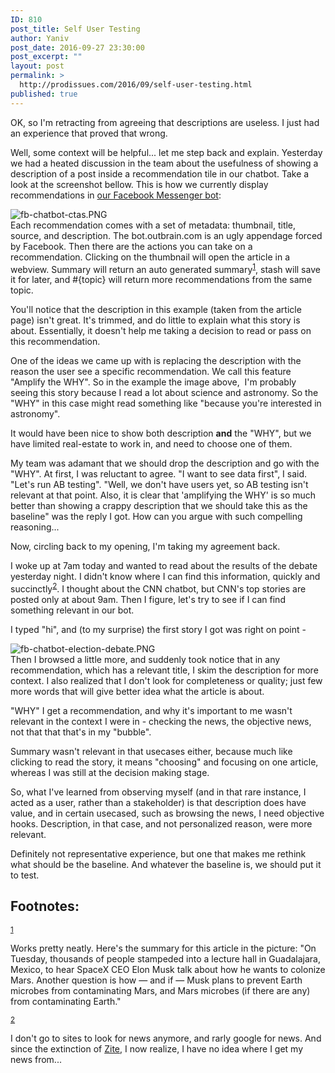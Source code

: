 ```yaml
---
ID: 810
post_title: Self User Testing
author: Yaniv
post_date: 2016-09-27 23:30:00
post_excerpt: ""
layout: post
permalink: >
  http://prodissues.com/2016/09/self-user-testing.html
published: true
---
```

OK, so I'm retracting from agreeing that descriptions are useless. I just had an experience that proved that wrong.

Well, some context will be helpful... let me step back and explain. Yesterday we had a heated discussion in the team about the usefulness of showing a description of a post inside a recommendation tile in our chatbot. Take a look at the screenshot bellow. This is how we currently display recommendations in <a href="http://m.me/outbrain">our Facebook Messenger bot</a>:
<div class="figure">

<img src="http://media.prodissues.com/images/2016/09/fb-chatbot-ctas.PNG" alt="fb-chatbot-ctas.PNG" />

</div>
Each recommendation comes with a set of metadata: thumbnail, title, source, and description. The bot.outbrain.com is an ugly appendage forced by Facebook. Then there are the actions you can take on a recommendation. Clicking on the thumbnail will open the article in a webview. Summary will return an auto generated summary<sup><a id="fnr.1" class="footref" href="#fn.1">1</a></sup>, stash will save it for later, and #{topic} will return more recommendations from the same topic.

You'll notice that the description in this example (taken from the article page) isn't great. It's trimmed, and do little to explain what this story is about. Essentially, it doesn't help me taking a decision to read or pass on this recommendation.

One of the ideas we came up with is replacing the description with the reason the user see a specific recommendation. We call this feature "Amplify the WHY". So in the example the image above,  I'm probably seeing this story because I read a lot about science and astronomy. So the "WHY" in this case might read something like "because you're interested in astronomy".

It would have been nice to show both description <b>and</b> the "WHY", but we have limited real-estate to work in, and need to choose one of them.

My team was adamant that we should drop the description and go with the "WHY". At first, I was reluctant to agree. "I want to see data first", I said. "Let's run AB testing". "Well, we don't have users yet, so AB testing isn't relevant at that point. Also, it is clear that 'amplifying the WHY' is so much better than showing a crappy description that we should take this as the baseline" was the reply I got. How can you argue with such compelling reasoning...

Now, circling back to my opening, I'm taking my agreement back.

I woke up at 7am today and wanted to read about the results of the debate yesterday night. I didn't know where I can find this information, quickly and succinctly<sup><a id="fnr.2" class="footref" href="#fn.2">2</a></sup>. I thought about the CNN chatbot, but CNN's top stories are posted only at about 9am. Then I figure, let's try to see if I can find something relevant in our bot.

I typed "hi", and (to my surprise) the first story I got was right on point -
<div class="figure">

<img src="http://media.prodissues.com/images/2016/09/fb-chatbot-election-debate.PNG" alt="fb-chatbot-election-debate.PNG" />

</div>
Then I browsed a little more, and suddenly took notice that in any recommendation, which has a relevant title, I skim the description for more context. I also realized that I don't look for completeness or quality; just few more words that will give better idea what the article is about.

"WHY" I get a recommendation, and why it's important to me wasn't relevant in the context I were in - checking the news, the objective news, not that that that's in my "bubble".

Summary wasn't relevant in that usecases either, because much like clicking to read the story, it means "choosing" and focusing on one article, whereas I was still at the decision making stage.

So, what I've learned from observing myself (and in that rare instance, I acted as a user, rather than a stakeholder) is that description does have value, and in certain usecased, such as browsing the news, I need objective hooks. Description, in that case, and not personalized reason, were more relevant.

Definitely not representative experience, but one that makes me rethink what should be the baseline. And whatever the baseline is, we should put it to test.
<div id="footnotes">
<h2 class="footnotes">Footnotes:</h2>
<div id="text-footnotes">
<div class="footdef">

<sup><a id="fn.1" class="footnum" href="#fnr.1">1</a></sup>
<div class="footpara">
<p class="footpara">Works pretty neatly. Here's the summary for this article in the picture: "On Tuesday, thousands of people stampeded into a lecture hall in Guadalajara, Mexico, to hear SpaceX CEO Elon Musk talk about how he wants to colonize Mars. Another question is how — and if — Musk plans to prevent Earth microbes from contaminating Mars, and Mars microbes (if there are any) from contaminating Earth."</p>

</div>
</div>
<div class="footdef">

<sup><a id="fn.2" class="footnum" href="#fnr.2">2</a></sup>
<div class="footpara">
<p class="footpara">I don't go to sites to look for news anymore, and rarly google for news. And since the extinction of <a href="https://en.wikipedia.org/wiki/Flipboard">Zite</a>, I now realize, I have no idea where I get my news from...</p>

</div>
</div>
</div>
</div>